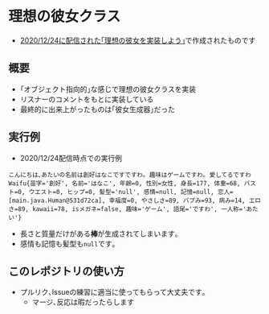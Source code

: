 # 理想の彼女クラス
- [2020/12/24に配信された｢理想の彼女を実装しよう｣](https://www.youtube.com/watch?v=YEYq8pEWt88)で作成されたものです

## 概要
- ｢オブジェクト指向的｣な感じで理想の彼女クラスを実装
- リスナーのコメントをもとに実装している
- 最終的に出来上がったものは｢彼女生成器｣だった

## 実行例
- 2020/12/24配信時点での実行例
```
こんにちは､あたいの名前は創好はなこですですわ｡ 趣味はゲームですわ｡ 愛してるですわ
Waifu{苗字='創好', 名前='はなこ', 年齢=0, 性別=女性, 身長=177, 体重=68, バスト=0, ウエスト=0, ヒップ=0, 髪型='null', 感情=null, 記憶=null, 恋人=[main.java.Human@531d72ca], 幸福度=0, やさしさ=89, バブみ=93, 病み=14, エロさ=89, kawaii=78, isメガネ=false, 趣味='ゲーム', 語尾='ですわ', 一人称='あたい'}
```
- 長さと質量だけがある**棒**が生成されてしまいます｡
- 感情も記憶も髪型も`null`です｡

## このレポジトリの使い方
- プルリク､Issueの練習に適当に使ってもらって大丈夫です｡
  - マージ､反応は暇だったらします
